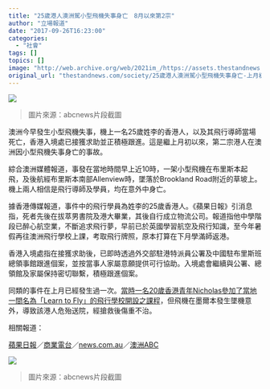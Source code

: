 ```yaml
---
title: "25歲港人澳洲駕小型飛機失事身亡　8月以來第2宗"
author: "立場報道"
date: "2017-09-26T16:23:00"
categories:
  - "社會"
tags: []
topics: []
image: "http://web.archive.org/web/2021im_/https://assets.thestandnews.com/media/photos/Screen20Shot202017-09-2620at204.04.4120PM_HIYb6.png"
original_url: "thestandnews.com/society/25歲港人澳洲駕小型飛機失事身亡-上月初以來第2宗"
---
```

![](http://web.archive.org/web/2021im_/https://assets.thestandnews.com/media/photos/Screen20Shot202017-09-2620at204.04.4120PM_HIYb6.png)
> 圖片來源：abcnews片段截圖

澳洲今早發生小型飛機失事，機上一名25歲姓李的香港人，以及其飛行導師當場死亡，香港入境處已接獲求助並正積極跟進。這是繼上月初以來，第二宗港人在澳洲因小型飛機失事身亡的事故。

綜合澳洲媒體報道，事發在當地時間早上近10時，一架小型飛機在布里斯本起飛，及後航經布里斯本南部Allenview時，墜落於Brookland Road附近的草坡上。機上兩人相信是飛行導師及學員，均在意外中身亡。

據香港傳媒報道，事件中的飛行學員為姓李的25歲香港人。《蘋果日報》引消息指，死者先後在拔萃男書院及港大畢業，其後自行成立物流公司。報道指他中學階段已醉心航空業，不斷追求飛行夢，早前已於英國學習航空及飛行知識，至今年暑假再往澳洲飛行學校上課，考取飛行牌照，原本打算在下月學滿師返港。

香港入境處指在接獲求助後，已即時透過外交部駐港特派員公署及中國駐布里斯班總領事館跟進個案，並按當事人家屬意願提供可行協助。入境處會繼續與公署、總領館及家屬保持密切聯繫，積極跟進個案。

同類的事件在上月已經發生過一次。[當時一名20歲香港青年Nicholas參加了當地一間名為「Learn to Fly」的飛行學校開設之課程](../../international/%E6%BE%B3%E6%B4%B2%E5%B0%8F%E5%9E%8B%E9%A3%9B%E6%A9%9F%E5%A4%B1%E4%BA%8B-20%E6%AD%B2%E6%B8%AF%E4%BA%BA%E5%AD%B8%E5%93%A1%E5%8D%B1%E6%AE%86/)，但飛機在墨爾本發生墜機意外，導致該港人危殆送院，經搶救後傷重不治。

相關報道：

[蘋果日報](http://web.archive.org/web/20211229062802/http://hk.apple.nextmedia.com/realtime/breaking/20170926/57257588)／[商業電台](http://web.archive.org/web/20211229062802/http://www.881903.com/Page/ZH-TW/newsdetail.aspx?ItemId=966570&csid=261_341)／[news.com.au](http://web.archive.org/web/20211229062802/http://www.news.com.au/national/queensland/news/two-people-have-died-after-their-light-plane-crashed-south-of-brisbane/news-story/4e3254900506321048cebe2be766b000)／[澳洲ABC](http://web.archive.org/web/20211229062802/http://www.abc.net.au/news/2017-09-26/two-dead-in-light-plane-crash-south-west-of-brisbane/8987906)

![](http://web.archive.org/web/2021im_/https://assets.thestandnews.com/media/photos/plane2_lqzJD.png)
> 圖片來源：abcnews片段截圖